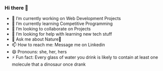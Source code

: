 ### Hi there 👋

- 🔭 I’m currently working on Web Development Projects
- 🌱 I’m currently learning Competitive Programming
- 👯 I’m looking to collaborate on Projects 
- 🤔 I’m looking for help with learning new tech stuff
- 💬 Ask me about Nature🌻  
- 📫 How to reach me: Message me on Linkedin
- 😄 Pronouns: she, her, hers
- ⚡ Fun fact: Every glass of water you drink is likely to contain at least one molecule that a dinosaur once drank 
